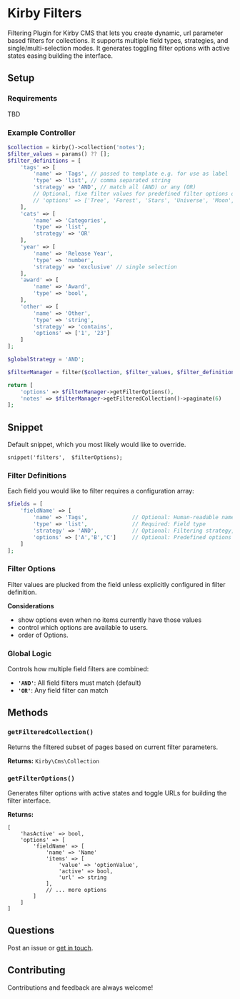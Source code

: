 # Kirby Filters

Filtering Plugin for Kirby CMS that lets you create dynamic, url parameter based filters for collections. It supports multiple field types, strategies, and single/multi-selection modes. It generates toggling filter options with active states easing building the interface.

## Setup

### Requirements
TBD

### Example Controller
```php
$collection = kirby()->collection('notes');
$filter_values = params() ?? [];
$filter_definitions = [
    'tags' => [
        'name' => 'Tags', // passed to template e.g. for use as label
        'type' => 'list', // comma separated string
        'strategy' => 'AND', // match all (AND) or any (OR)
        // Optional, fixe filter values for predefined filter options otherwise plucked from field.
        // 'options' => ['Tree', 'Forest', 'Stars', 'Universe', 'Moon', 'Water']
    ],
    'cats' => [
        'name' => 'Categories',
        'type' => 'list',
        'strategy' => 'OR'
    ],
    'year' => [
        'name' => 'Release Year',
        'type' => 'number',
        'strategy' => 'exclusive' // single selection
    ],
    'award' => [
        'name' => 'Award',
        'type' => 'bool',
    ],
    'other' => [
        'name' => 'Other',
        'type' => 'string',
        'strategy' => 'contains',
        'options' => ['1', '23']
    ]
];

$globalStrategy = 'AND';

$filterManager = filter($collection, $filter_values, $filter_definitions, $globalStrategy);

return [
    'options' => $filterManager->getFilterOptions(),
    'notes' => $filterManager->getFilteredCollection()->paginate(6)
];
```

## Snippet
Default snippet, which you most likely would like to override.  
```
snippet('filters',  $filterOptions);
```

### Filter Definitions

Each field you would like to filter requires a configuration array:

```php
$fields = [
    'fieldName' => [
        'name' => 'Tags',              // Optional: Human-readable name, passed to template
        'type' => 'list',              // Required: Field type
        'strategy' => 'AND',           // Optional: Filtering strategy, defaults to TBD
        'options' => ['A','B','C']     // Optional: Predefined options instead of plucking from field.
    ]
];
```

### Filter Options

Filter values are plucked from the field unless explicitly configured in filter definition.

**Considerations**  
* show options even when no items currently have those values  
* control which options are available to users.  
* order of Options. 

### Global Logic

Controls how multiple field filters are combined:

- **`'AND'`**: All field filters must match (default)
- **`'OR'`**: Any field filter can match

## Methods

### `getFilteredCollection()`

Returns the filtered subset of pages based on current filter parameters.

**Returns:**
`Kirby\Cms\Collection`

### `getFilterOptions()`

Generates filter options with active states and toggle URLs for building the filter interface.

**Returns:**  
```  
[   
    'hasActive' => bool, 
    'options' => [  
        'fieldName' => [  
            'name' => 'Name'  
            'items' => [  
                'value' => 'optionValue',  
                'active' => bool,
                'url' => string
            ],  
            // ... more options  
        ]  
    ]  
]  
```

## Questions
Post an issue or [get in touch](mailto:dev@alextolar.net).

## Contributing
Contributions and feedback are always welcome!
